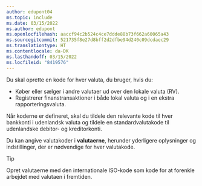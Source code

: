 ```yaml
---
author: edupont04
ms.topic: include
ms.date: 03/15/2022
ms.author: edupont
ms.openlocfilehash: aaccf94c2b524c4ce7ddde88b73f662a60065a43
ms.sourcegitcommit: 521735f8e27d8bff2d2dfbe94d240c09dcdaec29
ms.translationtype: HT
ms.contentlocale: da-DK
ms.lasthandoff: 03/15/2022
ms.locfileid: "8419576"
---
```

Du skal oprette en kode for hver valuta, du bruger, hvis du:

- Køber eller sælger i andre valutaer ud over den lokale valuta (RV).  
- Registrerer finanstransaktioner i både lokal valuta og i en ekstra rapporteringsvaluta.  

Når koderne er defineret, skal du tildele den relevante kode til hver bankkonti i udenlandsk valuta og tildele en standardvalutakode til udenlandske debitor- og kreditorkonti.

Du kan angive valutakoder i **valutaerne**, herunder yderligere oplysninger og indstillinger, der er nødvendige for hver valutakode.

> [!TIP]
> Opret valutaerne med den internationale ISO-kode som kode for at forenkle arbejdet med valutaen i fremtiden.
